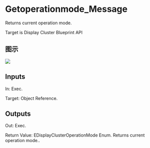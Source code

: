 # Getoperationmode_Message

Returns current operation mode.

Target is Display Cluster Blueprint API

## 图示

![]($-20221218-20112523.png)

## Inputs

In: Exec.

Target: Object Reference.  

## Outputs

Out: Exec.

Return Value: EDisplayClusterOperationMode Enum. Returns current operation mode..

